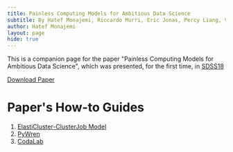 ```yaml
---
title: Painless Computing Models for Ambitious Data Science 
subtitle: By Hatef Monajemi, Riccardo Murri, Eric Jonas, Percy Liang, Victoria Stodden and David Donoho
author: Hatef Monajemi
layout: page
hide: true
---
```


This is a companion page for the paper "Painless Computing Models for Ambitious Data Science", which was presented, for the first time, in [SDSS18](https://ww2.amstat.org/meetings/sdss/2018/)

[Download Paper](#)   

# Paper's How-to Guides 
1. [ElastiCluster-ClusterJob Model](./elasticluster-clusterjob-model)
2. [PyWren](http://pywren.io)
3. [CodaLab](https://worksheets.codalab.org)
